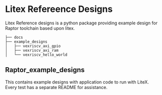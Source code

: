 # Litex Refereence Designs 

Litex Reference designs is a python package providing example design for Raptor toolchain based upon litex.

```
├── docs
├── example_designs
│   ├── vexriscv_axi_gpio
│   ├── vexriscv_axi_ram
│   └── vexriscv_hello_world
```


## Raptor_example_designs

This contains example designs with application code to run with LiteX. Every test has a separate README for assistance.
